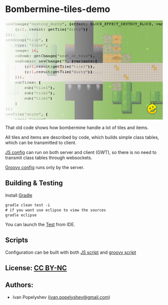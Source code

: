 # Bombermine-tiles-demo

![Bombermine](img/bombermine.jpg)

That old code shows how bombermine handle a lot of tiles and items.

All tiles and items are described by code, which builds simple class tables, which can be transmitted to client.

[JS config](conf/tiles.js) can run on both server and client (GWT), so there is no need to transmit class tables through websockets.

[Groovy config](conf/tiles.groovy) runs only by the server.

## Building & Testing
Install [Gradle](http://www.gradle.org/)
```shell
gradle clean test -i
# if you want use eclipse to view the sources
gradle eclipse
```

You can launch the [Test](src/test/java/com/bm/model/server/conf/ScriptTest.java) from IDE. 

## Scripts

Configuration can be built with both [JS script](conf/tiles.js) and [groovy script](conf/tiles.groovy)

## License: [CC BY-NC](http://creativecommons.org/licenses/by-nc/3.0/)

## Authors:
 * Ivan Popelyshev (ivan.popelyshev@gmail.com)
